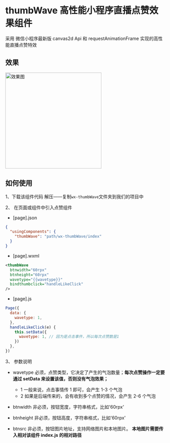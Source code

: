# thumbWave 高性能小程序直播点赞效果组件

采用 微信小程序最新版 canvas2d Api 和 requestAnimationFrame 实现的高性能直播点赞特效

## 效果

<image alt="效果图" src="/thumbwave.gif?raw=true" width="300px">

## 如何使用

1、下载该组件代码
解压——复制`wx-thumbWave`文件夹到我们的项目中

2、 在页面或组件中引入点赞组件

- [page].json

```json
{
  "usingComponents": {
    "thumbWave": "path/wx-thumbWave/index"
  }
}
```

- [page].wxml

```xml
<thumbWave
  btnwidth="60rpx"
  btnheight="60rpx"
  wavetype="{{wavetype}}"
  bindthumbclick="handleLikeClick"
/>
```

- [page].js

```js
Page({
  data: {
    wavetype: 1,
  },
  handleLikeClick(e) {
    this.setData({
      wavetype: 1, // 因为是点击事件，所以每次点赞数是1
    })
  },
})
```

3、 参数说明

- wavetype 必须，点赞类型，它决定了产生的气泡数量；**每次点赞操作一定要通过 setData 来设置该值，否则没有气泡效果；**

  - 1 一般来说，点击事情传 1 即可，会产生 1-3 个气泡
  - 2 如果是后端传来的，会有收到多个点赞的情况，会产生 2-6 个气泡

- btnwidth 非必须，按钮宽度，字符串格式，比如'60rpx'

- btnheight 非必须，按钮高度，字符串格式，比如'60rpx'

- btnsrc 非必须，按钮图片地址，支持网络图片和本地图片。
  **本地图片需要传入相对该组件 index.js 的相对路径**

